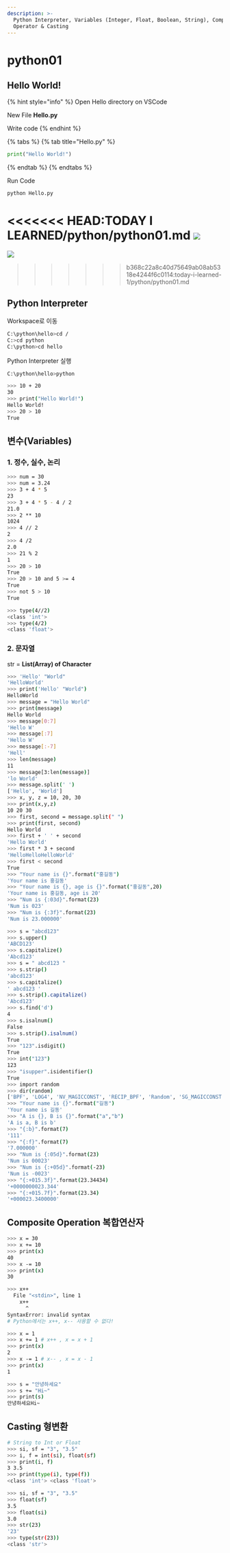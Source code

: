 ```yaml
---
description: >-
  Python Interpreter, Variables (Integer, Float, Boolean, String), Composite
  Operator & Casting
---
```


# python01

## Hello World!

{% hint style="info" %}
Open Hello directory on VSCode

New File **Hello.py**

Write code
{% endhint %}

{% tabs %}
{% tab title="Hello.py" %}
```python
print("Hello World!")
```
{% endtab %}
{% endtabs %}

Run Code

```bash
python Hello.py
```

<<<<<<< HEAD:TODAY I LEARNED/python/python01.md
![](./../../.gitbook/assets/image.png)
=======
![](https://github.com/bhy304/TIL/tree/6ca1bcc4e78d298f9e739ada4db1dfd424d44933/TodayILearned/.gitbook/assets/image.png)
>>>>>>> b368c22a8c40d75649ab08ab5318e4244f6c0114:today-i-learned-1/python/python01.md

## Python **Interpreter**

Workspace로 이동

```bash
C:\python\hello>cd /
C:>cd python
C:\python>cd hello
```

Python Interpreter 실행

```bash
C:\python\hello>python
```

```bash
>>> 10 + 20
30
>>> print("Hello World!")
Hello World!
>>> 20 > 10
True
```

## 변수\(Variables\)

### **1. 정수, 실수, 논리**

```bash
>>> num = 30
>>> num = 3.24
>>> 3 + 4 * 5
23
>>> 3 + 4 * 5 - 4 / 2
21.0
>>> 2 ** 10
1024
>>> 4 // 2
2
>>> 4 /2
2.0
>>> 21 % 2
1
>>> 20 > 10
True
>>> 20 > 10 and 5 >= 4
True
>>> not 5 > 10
True
```

```bash
>>> type(4//2)
<class 'int'>
>>> type(4/2)
<class 'float'>
```

### 2. 문자열

str = **List\(Array\) of Character**

```bash
>>> 'Hello' "World"
'HelloWorld'
>>> print('Hello' "World")
HelloWorld
>>> message = "Hello World"
>>> print(message)
Hello World
>>> message[0:7]
'Hello W'
>>> message[:7]
'Hello W'
>>> message[:-7]
'Hell'
>>> len(message)
11
>>> message[3:len(message)]
'lo World'
>>> message.split(' ')
['Hello', 'World']
>>> x, y, z = 10, 20, 30
>>> print(x,y,z)
10 20 30
>>> first, second = message.split(" ")
>>> print(first, second)
Hello World
>>> first + ' ' + second
'Hello World'
>>> first * 3 + second
'HelloHelloHelloWorld'
>>> first < second
True
>>> "Your name is {}".format("홍길동")
'Your name is 홍길동'
>>> "Your name is {}, age is {}".format("홍길동",20)
'Your name is 홍길동, age is 20'
>>> "Num is {:03d}".format(23)
'Num is 023'
>>> "Num is {:3f}".format(23)
'Num is 23.000000'
```

```bash
>>> s = "abcd123"
>>> s.upper()
'ABCD123'
>>> s.capitalize()
'Abcd123'
>>> s = " abcd123 "
>>> s.strip()
'abcd123'
>>> s.capitalize()
' abcd123 '
>>> s.strip().capitalize()
'Abcd123'
>>> s.find('d')
4
>>> s.isalnum()
False
>>> s.strip().isalnum()
True
>>> "123".isdigit()
True
>>> int("123")
123
>>> "isupper".isidentifier()
True
>>> import random
>>> dir(random)
['BPF', 'LOG4', 'NV_MAGICCONST', 'RECIP_BPF', 'Random', 'SG_MAGICCONST', 'SystemRandom', 'TWOPI', '_BuiltinMethodType', '_MethodType', '_Sequence', '_Set', '__all__', '__builtins__', '__cached__', '__doc__', '__file__', '__loader__', '__name__', '__package__', '__spec__', '_acos', '_bisect', '_ceil', '_cos', '_e', '_exp', '_inst', '_itertools', '_log', '_os', '_pi', '_random', '_sha512', '_sin', '_sqrt', '_test', '_test_generator', '_urandom', '_warn', 'betavariate', 'choice', 'choices', 'expovariate', 'gammavariate', 'gauss', 'getrandbits', 'getstate', 'lognormvariate', 'normalvariate', 'paretovariate', 'randint', 'random', 'randrange', 'sample', 'seed', 'setstate', 'shuffle', 'triangular', 'uniform', 'vonmisesvariate', 'weibullvariate']
>>> "Your name is {}".format("길동")
'Your name is 길동'
>>> "A is {}, B is {}".format("a","b")
'A is a, B is b'
>>> "{:b}".format(7)
'111'
>>> "{:f}".format(7)
'7.000000'
>>> "Num is {:05d}".format(23)
'Num is 00023'
>>> "Num is {:+05d}".format(-23)
'Num is -0023'
>>> "{:+015.3f}".format(23.34434)
'+0000000023.344'
>>> "{:+015.7f}".format(23.34)
'+000023.3400000'
```

## Composite Operation 복합연산자

```bash
>>> x = 30
>>> x += 10
>>> print(x)
40
>>> x -= 10
>>> print(x)
30

>>> x++
  File "<stdin>", line 1
    x++
      ^
SyntaxError: invalid syntax
# Python에서는 x++, x-- 사용할 수 없다!
```

```bash
>>> x = 1
>>> x += 1 # x++ , x = x + 1
>>> print(x)
2
>>> x -= 1 # x-- , x = x - 1
>>> print(x)
1
```

```bash
>>> s = "안녕하세요"
>>> s += "Hi~"
>>> print(s)
안녕하세요Hi~
```

## Casting 형변환

```bash
# String to Int or Float
>>> si, sf = "3", "3.5"
>>> i, f = int(si), float(sf)
>>> print(i, f)
3 3.5
>>> print(type(i), type(f))
<class 'int'> <class 'float'>

>>> si, sf = "3", "3.5"
>>> float(sf)
3.5
>>> float(si)
3.0
>>> str(23)
'23'
>>> type(str(23))
<class 'str'>
```

